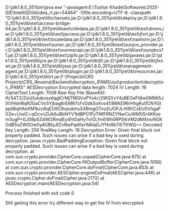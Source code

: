 D:\jdk1.8.0_351\bin\java.exe "-javaagent:E:\Tushar Khade\Softwares\2025-IDE\IntelliSD\lib\idea_rt.jar=54464" -Dfile.encoding=UTF-8 -classpath "D:\jdk1.8.0_351\jre\lib\charsets.jar;D:\jdk1.8.0_351\jre\lib\deploy.jar;D:\jdk1.8.0_351\jre\lib\ext\access-bridge-64.jar;D:\jdk1.8.0_351\jre\lib\ext\cldrdata.jar;D:\jdk1.8.0_351\jre\lib\ext\dnsns.jar;D:\jdk1.8.0_351\jre\lib\ext\jaccess.jar;D:\jdk1.8.0_351\jre\lib\ext\jfxrt.jar;D:\jdk1.8.0_351\jre\lib\ext\localedata.jar;D:\jdk1.8.0_351\jre\lib\ext\nashorn.jar;D:\jdk1.8.0_351\jre\lib\ext\sunec.jar;D:\jdk1.8.0_351\jre\lib\ext\sunjce_provider.jar;D:\jdk1.8.0_351\jre\lib\ext\sunmscapi.jar;D:\jdk1.8.0_351\jre\lib\ext\sunpkcs11.jar;D:\jdk1.8.0_351\jre\lib\ext\zipfs.jar;D:\jdk1.8.0_351\jre\lib\javaws.jar;D:\jdk1.8.0_351\jre\lib\jce.jar;D:\jdk1.8.0_351\jre\lib\jfr.jar;D:\jdk1.8.0_351\jre\lib\jfxswt.jar;D:\jdk1.8.0_351\jre\lib\jsse.jar;D:\jdk1.8.0_351\jre\lib\management-agent.jar;D:\jdk1.8.0_351\jre\lib\plugin.jar;D:\jdk1.8.0_351\jre\lib\resources.jar;D:\jdk1.8.0_351\jre\lib\rt.jar;F:\Projects\CRS Projects\CRS_Revamp\Backend\decryption_IFAMS\out\production\decryption_IFAMS" AESDecryption
Encrypted data length: 7024
IV Length: 16
CipherText Length: 7008
Raw Key File (Base64): tfc54T2/ZsUj1uIubosxdqglCrMjTMQVuPYs4c/2WQYxY4zBEOeFt8wGMMt5JlXVHdnRqR2GaCVo5Yjbag6rEMR7cFvDdk5oXvs41/B6KE96rHhgKul1CNYGtpptl8qHAeXM1kcn6qEO9C9vpukmu54BmgO7vo2tJOFJLHi9l/CxEUSVhgaFG2e+LhxlC+qOcvnZIJk6uBbNYV1tdBPO1FyTNfFRN2YNwCiuWM0Sr4KKssm3ugP+GJ08p5ZdiW2RmdEy4htGaHyTv/GLfmEWh0RP5IkVM2dMXnx/6GKOdB5oZWGOw0yAGBtyJfZvNwFqd0srWAIaDJYHn9b7i0TKWQ==
Decoded Key Length: 256
finalKey Length: 16
Decryption Error: Given final block not properly padded. Such issues can arise if a bad key is used during decryption.
javax.crypto.BadPaddingException: Given final block not properly padded. Such issues can arise if a bad key is used during decryption.
	at com.sun.crypto.provider.CipherCore.unpad(CipherCore.java:975)
	at com.sun.crypto.provider.CipherCore.fillOutputBuffer(CipherCore.java:1056)
	at com.sun.crypto.provider.CipherCore.doFinal(CipherCore.java:853)
	at com.sun.crypto.provider.AESCipher.engineDoFinal(AESCipher.java:446)
	at javax.crypto.Cipher.doFinal(Cipher.java:2172)
	at AESDecryption.main(AESDecryption.java:54)

Process finished with exit code 0


Still getiing this error try different way to get the IV from encrypted
